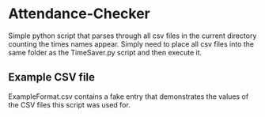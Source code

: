 # Attendance-Checker

Simple python script that parses through all csv files in the current directory counting the times names appear. Simply need to place all csv files into the same folder as the TimeSaver.py script and then execute it.

## Example CSV file

ExampleFormat.csv contains a fake entry that demonstrates the values of the CSV files this script was used for.
